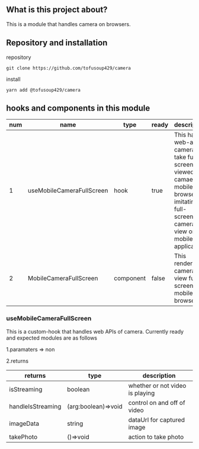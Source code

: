 ## What is this project about?
This is a module that handles camera on browsers. 
## Repository and installation 
repository
```
git clone https://github.com/tofusoup429/camera
```
install
```
yarn add @tofusoup429/camera
```

## hooks and components in this module
|num| name | type  | ready  | description  |
|---| ------- | --- | --- |---------------------------------------------|
|1| useMobileCameraFullScreen | hook |true| This handle web-api of camera to take full-screen-viewed camaer on mobile-browser, imitating full-screened camera view on mobile application |
|2| MobileCameraFullScreen | component |false| This renders camera-view full-screen on a mobile browser |

### useMobileCameraFullScreen
This is a custom-hook that handles web APIs of camera. Currently ready and expected modules are as follows 


1.paramaters => non

2.returns 

| returns | type  | description  |
| ------- | --- | --- |
| isStreaming | boolean | whether or not video is playing |
| handleIsStreaming | (arg:boolean)=>void | control on and off of video |
| imageData | string | dataUrl for captured image |
| takePhoto | ()=>void | action to take photo |

